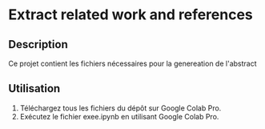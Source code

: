 # Extract related work and references
## Description
Ce projet contient les fichiers nécessaires pour la genereation de l'abstract

## Utilisation
1. Téléchargez tous les fichiers du dépôt sur Google Colab Pro.
2. Exécutez le fichier exee.ipynb en utilisant Google Colab Pro.
